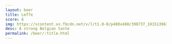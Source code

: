 ```yaml
---
layout: beer
title: Leffe
score: 6
img: https://scontent.xx.fbcdn.net/v/l/t1.0-0/p480x480/398737_10151396305948745_940904591_n.jpg?oh=16bb5a4eb7f3479d3a561fbe560a73fb&oe=5893AC1C
desc: A strong Belgian taste
permalink: /beer/:title.html
---
```

